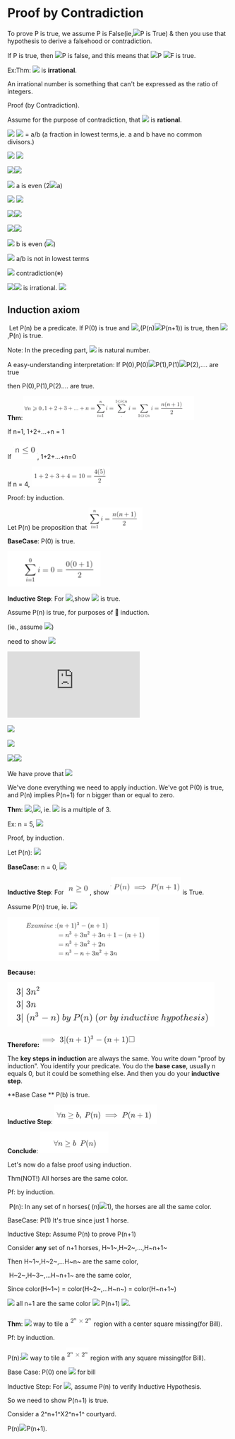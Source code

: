 # Proof by Contradiction

To prove P is true, we assume P is False(ie,![](http://latex.codecogs.com/gif.latex?\neg)P is True) & then you use that hypothesis to derive a falsehood or contradiction.

If P is true, then   ![](http://latex.codecogs.com/gif.latex?\neg)P  is false,  and this means that  ![](http://latex.codecogs.com/gif.latex?\neg)P ![](http://latex.codecogs.com/gif.latex?\implies)F is true.



Ex:Thm: ![](http://latex.codecogs.com/gif.latex?\sqrt{2}) is **irrational**.

An irrational number is something that can't be expressed as the ratio of integers.

Proof  (by Contradiction).

Assume for the purpose of contradiction,  that ![](http://latex.codecogs.com/gif.latex?\sqrt{2}) is **rational**.

![](http://latex.codecogs.com/gif.latex?\implies) ![](http://latex.codecogs.com/gif.latex?\sqrt{2}) = a/b (a fraction in lowest terms,ie. a and b have no common divisors.)

![](http://latex.codecogs.com/gif.latex?\implies) ![](http://latex.codecogs.com/gif.latex?{2=a^2/b^2})

![](http://latex.codecogs.com/gif.latex?\implies)![](http://latex.codecogs.com/gif.latex?{2b^2=a^2})

![](http://latex.codecogs.com/gif.latex?\implies) a is even  (2![](http://latex.codecogs.com/gif.latex?\mid)a)

![](http://latex.codecogs.com/gif.latex?\implies) ![](http://latex.codecogs.com/gif.latex?4\mid{a^2})

![](http://latex.codecogs.com/gif.latex?\implies)![](http://latex.codecogs.com/gif.latex?4\mid{2b^2})

![](http://latex.codecogs.com/gif.latex?\implies)![](http://latex.codecogs.com/gif.latex?\2\mid{b^2})

![](http://latex.codecogs.com/gif.latex?\implies) b is even (![](http://latex.codecogs.com/gif.latex?2\mid{b}))

![](http://latex.codecogs.com/gif.latex?\implies) a/b is not in lowest terms

![](http://latex.codecogs.com/gif.latex?\implies) contradiction(※)

![](http://latex.codecogs.com/gif.latex?\implies)![](http://latex.codecogs.com/gif.latex?\sqrt{2}) is irrational.  ![](http://latex.codecogs.com/gif.latex?\square)



## Induction axiom

​		Let P(n) be a predicate. If P(0) is true and <img src="http://latex.codecogs.com/gif.latex?\forall{n}\in\mathbb{N}"/>,(P(n)![](http://latex.codecogs.com/gif.latex?\implies)P(n+1)) is true, then ![](http://latex.codecogs.com/gif.latex?\forall{n}\in\mathbb{N}),P(n) is true.

Note: In the preceding part, ![](http://latex.codecogs.com/gif.latex?\mathbb{N}) is natural number.

A easy-understanding interpretation: If P(0),P(0)![](http://latex.codecogs.com/gif.latex?\implies)P(1),P(1)![](http://latex.codecogs.com/gif.latex?\implies)P(2),.... are true

then P(0),P(1),P(2).... are true.

**Thm**:<img src="./img/lect2/equation_7.png" alt="equation_7" height="55" />

If n=1, 1+2+...+n = 1

If <img src="./img/lect2/equation_8.png" alt="equation_8" height="40" />, 1+2+...+n=0

If n = 4, <img src="./img/lect2/equation_9.png" alt="equation_9" height="45" />

Proof: by induction.

Let P(n) be proposition that <img src="./img/lect2/equation_10.png" alt="equation_10" height="50" />

**BaseCase**:  P(0) is true.

<img src="./img/lect2/equation_11.png"  height="80"/>



**Inductive Step**: For ![](http://latex.codecogs.com/gif.latex?n\geq{0}),show ![](http://latex.codecogs.com/gif.latex?P(n)\implies{P(n+1)}) is true.

Assume P(n) is true, for purposes of  induction.

(ie., assume ![](http://latex.codecogs.com/gif.latex?1+2+...+n=\frac{n(n+1)}{2}))

need to show ![](http://latex.codecogs.com/gif.latex?1+2+...+n+(n+1)=\frac{(n+1)(n+2)}{2})

![](http://latex.codecogs.com/gif.latex?1+2+...+n+(n+1))

![](http://latex.codecogs.com/gif.latex?=\frac{n(n+1)}{2}+n+1)

![](http://latex.codecogs.com/gif.latex?=\frac{n^2+n+2n+2}{2})

![](http://latex.codecogs.com/gif.latex?=\frac{(n+1)(n+2)}{2})![](http://latex.codecogs.com/gif.latex?\square)

We have prove that ![](http://latex.codecogs.com/gif.latex?=\forall{n}\geq{0},P(n)\implies{P(n+1)})

We've done everything we need to apply induction.  We've got P(0) is true, and P(n) implies P(n+1) for n bigger than or equal to zero.



**Thm**: ![](http://latex.codecogs.com/gif.latex?\forall{n}\in\mathbb{N}),![](http://latex.codecogs.com/gif.latex?3\mid{n^3-n}), ie. ![](http://latex.codecogs.com/gif.latex?{n^3-n}) is a multiple of 3.

Ex: n = 5,  ![](http://latex.codecogs.com/gif.latex?3\mid{(125-5)})

Proof, by induction.

Let P(n):   ![](http://latex.codecogs.com/gif.latex?3\mid{(n^3-n)})

**BaseCase**: n = 0, ![](http://latex.codecogs.com/gif.latex?3\mid{0-0})

**Inductive Step**: For  <img src="./img/lect2/equation_12.png" alt="equation_12"  height="30" />, show <img src="./img/lect2/equation_13.png" alt="equation_13" height="40"/> is True.



Assume P(n) true, ie.  ![](http://latex.codecogs.com/gif.latex?3\mid{(n^3-n)})

<img src="./img/lect2/equation_1.png" alt="equation_1" height="100" />

**Because:**

<img src="./img/lect2/equation_2.png" alt="equation_2" height="100" />

**Therefore:** <img src="./img/lect2/equation_3.png" alt="equation_3" height="30" />

The **key steps in induction** are always the same. You write down "proof by induction". You identify your predicate. You do the **base case**, usually n equals 0, but it could be something else. And then you do your **inductive step**.

**Base Case **  P(b)  is true.

**Inductive Step**: <img src="./img/lect2/equation_4.png" alt="equation_4" style="zoom:50%;" />

**Conclude**:	<img src="./img/lect2/equation_5.png" alt="equation_5" style="zoom:50%;" />    

Let's now do a false proof using induction.

Thm(NOT!)   All horses are the same color.

Pf: by induction.

​	P(n): In any set of n horses( (n)![](http://latex.codecogs.com/gif.latex?\geq)1), the horses are all the same color.

BaseCase: P(1)   It's true since just 1 horse.

Inductive Step: Assume P(n) to prove P(n+1)

Consider **any** set of n+1 horses, H~1~,H~2~,...,H~n+1~

Then H~1~,H~2~,...H~n~  are the same color,

​		  H~2~,H~3~,...H~n+1~   are the same color,

Since color(H~1~) = color(H~2~,...H~n~) = color(H~n+1~)

![](http://latex.codecogs.com/gif.latex?\implies) all n+1 are the same color ![](http://latex.codecogs.com/gif.latex?\implies) P(n+1) ![](http://latex.codecogs.com/gif.latex?\square).



**Thm**:  ![](http://latex.codecogs.com/gif.latex?\forall{n}\exists)  way to tile a  <img src="./img/lect2/equation_6.png" alt="equation_6" width="50" /> region with a center square missing(for Bill).

Pf: by induction.

P(n):![](http://latex.codecogs.com/gif.latex?\forall{n}\exists)  way to tile a  <img src="./img/lect2/equation_6.png" alt="equation_6" width="50" /> region with any  square missing(for Bill).

Base Case: P(0) one  ![](http://latex.codecogs.com/gif.latex?\square) for bill

Inductive Step: For ![](http://latex.codecogs.com/gif.latex?n\geq{0}), assume P(n) to verify Inductive Hypothesis.

So we need to show P(n+1) is true.

Consider a 2^n+1^X2^n+1^  courtyard.

P(n)![](http://latex.codecogs.com/gif.latex?\implies)P(n+1).









